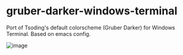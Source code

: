 # gruber-darker-windows-terminal
Port of Tsoding's default colorscheme (Gruber Darker) for Windows Terminal. Based on emacs config.


![image](https://github.com/user-attachments/assets/49d4990b-f30a-49c7-ab43-fbd7c72bf96a)
